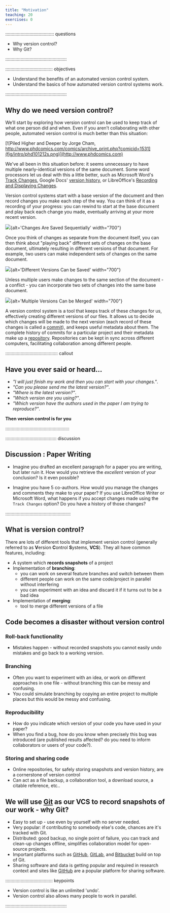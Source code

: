 ```yaml
---
title: "Motivation"
teaching: 20
exercises: 0
---
```


:::::::::::::::::::::::::::::::::::::: questions 

- Why version control?
- Why Git?

::::::::::::::::::::::::::::::::::::::::::::::::

::::::::::::::::::::::::::::::::::::: objectives

- Understand the benefits of an automated version control system.
- Understand the basics of how automated version control systems work.

::::::::::::::::::::::::::::::::::::::::::::::::

## Why do we need version control?

We’ll start by exploring how version control can be used to keep track of what one person did and when. 
Even if you aren’t collaborating with other people, automated version control is much better than this situation:

[![Piled Higher and Deeper by Jorge Cham, http://www.phdcomics.com/comics/archive_print.php?comicid=1531](fig/intro/phd101212s.png)](http://www.phdcomics.com)
  
  
We've all been in this situation before: it seems unnecessary to have
multiple nearly-identical versions of the same document. Some word
processors let us deal with this a little better, such as Microsoft
Word's
[Track Changes](https://support.office.com/en-us/article/Track-changes-in-Word-197ba630-0f5f-4a8e-9a77-3712475e806a),
Google Docs' [version history](https://support.google.com/docs/answer/190843?hl=en), or
LibreOffice's [Recording and Displaying Changes](https://help.libreoffice.org/Common/Recording_and_Displaying_Changes).

Version control systems start with a base version of the document and
then record changes you make each step of the way. You can
think of it as a recording of your progress: you can rewind to start at the base
document and play back each change you made, eventually arriving at your
more recent version.

![](fig/intro/play-changes.svg){alt='Changes Are Saved Sequentially' width="700"}

Once you think of changes as separate from the document itself, you
can then think about "playing back" different sets of changes on the base document, ultimately
resulting in different versions of that document. For example, two users can make independent
sets of changes on the same document.

![](fig/intro/versions.svg){alt='Different Versions Can be Saved' width="700"}

Unless multiple users make changes to the same section of the document - a conflict - you can
incorporate two sets of changes into the same base document.

![](fig/intro/merge.svg){alt='Multiple Versions Can be Merged' width="700"}

A version control system is a tool that keeps track of these changes for us,
effectively creating different versions of our files. It allows us to decide
which changes will be made to the next version (each record of these changes is
called a [commit](../learners/reference.md#commit)), and keeps useful metadata
about them. The complete history of commits for a particular project and their
metadata make up a [repository](../learners/reference.md#repository).
Repositories can be kept in sync across different computers, facilitating
collaboration among different people.

:::::::::::::::::::::::::::::::::::::::::  callout

## Have you ever said or heard...

- *"I will just finish my work and then you can start with your changes."*.
- *"Can you please send me the latest version?"*.
- *"Where is the latest version?"*.
- *"Which version are you using?"*.
- *"Which version have the authors used in the paper I am trying to reproduce?"*.

**Then version control is for you**
 
::::::::::::::::::::::::::::::::::::::::::::::::::

::::::::::::::::::::::::::::::::::::::::  discussion

## Discussion : Paper Writing
 
- Imagine you drafted an excellent paragraph for a paper you are writing, but later ruin
it. How would you retrieve the *excellent* version of your conclusion? Is it even possible?
  
- Imagine you have 5 co-authors. How would you manage the changes and comments
they make to your paper?  If you use LibreOffice Writer or Microsoft Word, what happens if
you accept changes made using the `Track Changes` option? Do you have a
history of those changes?
 
:::::::::::::::::::::::::::::::::::::::::::::::::::

  
## What is version control?

There are lots of different tools that implement version control (generally referred to as **V**ersion **C**ontrol **S**ystems, **VCS**). They all have common features, including:

- A system which **records snapshots** of a project
- Implementation of **branching**:
  - you can work on several feature branches and switch between them
  - different people can work on the same code/project in parallel without interfering
  - you can experiment with an idea and discard it if it turns out to be a bad idea
- Implementation of **merging**:
  - tool to merge different versions of a file 
  
  
## Code becomes a disaster without version control


### Roll-back functionality

- Mistakes happen - without recorded snapshots you cannot easily undo mistakes and go back to a working version.


### Branching

- Often you want to experiment with an idea, or work on different approaches in one file - without branching this can be messy and confusing.
- You could simulate branching by copying an entire project to multiple places but this would be messy and confusing.


### Reproducibility

- How do you indicate which version of your code you have used in your paper?
- When you find a bug, how do you know when precisely this bug was introduced
  (are published results affected? do you need to inform collaborators or users of your code?).


### Storing and sharing code

- Online repositories, for safely storing snapshots and version history, are a cornerstone of version control
- Can act as a file backup, a collaboration tool, a download source, a citable reference, etc..
  
  
## We will use [Git](https://git-scm.com) as our VCS to record snapshots of our work - why Git?

- Easy to set up - use even by yourself with no server needed.
- Very popular: if contributing to somebody else's code, chances are it's tracked with Git.
- Distributed: good backup, no single point of failure, you can track and clean-up changes offline, simplifies collaboration model for open-source projects.
- Important platforms such as [GitHub](https://github.com), [GitLab](https://gitlab.com), and [Bitbucket](https://bitbucket.org)
  build on top of Git.
- Sharing software and data is getting popular and required in research context
  and sites like [GitHub](https://github.com) are a popular platform for sharing software.
  
::::::::::::::::::::::::::::::::::::: keypoints 

- Version control is like an unlimited 'undo'.
- Version control also allows many people to work in parallel.

::::::::::::::::::::::::::::::::::::::::::::::::

[r-markdown]: https://rmarkdown.rstudio.com/
